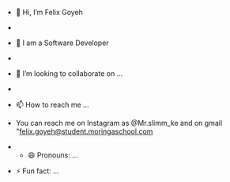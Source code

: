 - 👋 Hi, I’m Felix Goyeh
- 

- 🌱 I am a Software Developer
- 
- 💞️ I’m looking to collaborate on ...
- 
- 📫 How to reach me ...
- You can reach me on Instagram as @Mr.slimm_ke and on gmail "felix.goyeh@student.moringaschool.com
- - 😄 Pronouns: ...
- ⚡ Fun fact: ...

<!---
felix112751/felix112751 is a ✨ special ✨ repository because its `README.md` (this file) appears on your GitHub profile.
You can click the Preview link to take a look at your changes.
--->
